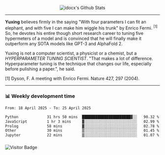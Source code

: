 <div align="center">
    <img align="center" src="https://github-readme-stats.vercel.app/api?username=idocx&show_icons=true&count_private=true&hide_border=true" alt="idocx's Github Stats"></img>
</div>

---

**Yuxing** believes firmly in the saying "With four parameters I can fit an elephant, and with five I can make him wiggle his trunk" by Enrico Fermi. <sup>[1]</sup> So, he devotes his entire though short research career to tuning five hypermeters of a model and is convinced that he will finally make it outperform any SOTA models like GPT-3 and AlphaFold 2.

Yuxing is not a computer scientist, a physicist or a chemist, but a *HYPERPARAMETER TUNING SCIENTIST*. "That makes a lot of difference. Hyperparameter tuning is the technique that changes our life, especially before pulishing a paper.", he said.

[1] Dyson, F. A meeting with Enrico Fermi. Nature 427, 297 (2004).


---

### 📊 Weekly development time
<!--START_SECTION:waka-->

```txt
From: 18 April 2025 - To: 25 April 2025

Python             31 hrs 50 mins  ██████████████████████▓░░   90.32 %
JavaScript         1 hr 3 mins     ▓░░░░░░░░░░░░░░░░░░░░░░░░   02.99 %
Prolog             58 mins         ▓░░░░░░░░░░░░░░░░░░░░░░░░   02.78 %
Other              30 mins         ▒░░░░░░░░░░░░░░░░░░░░░░░░   01.45 %
Jupyter            22 mins         ▒░░░░░░░░░░░░░░░░░░░░░░░░   01.07 %
```

<!--END_SECTION:waka-->

### 

![Visitor Badge](https://visitor-badge.laobi.icu/badge?page_id=idocx.idocx)